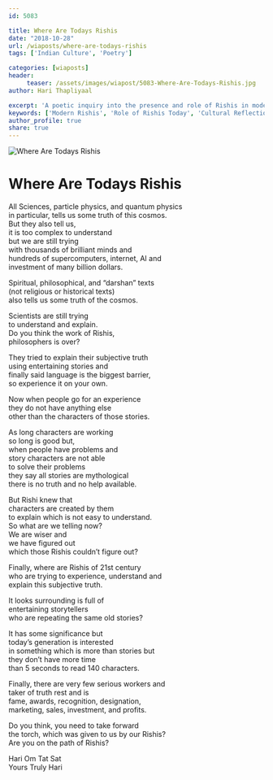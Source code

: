 ```yaml
--- 
id: 5083

title: Where Are Todays Rishis
date: "2018-10-28"
url: /wiaposts/where-are-todays-rishis
tags: ['Indian Culture', 'Poetry']    

categories: [wiaposts] 
header:
     teaser: /assets/images/wiapost/5083-Where-Are-Todays-Rishis.jpg
author: Hari Thapliyaal 

excerpt: 'A poetic inquiry into the presence and role of Rishis in modern times.' 
keywords: ['Modern Rishis', 'Role of Rishis Today', 'Cultural Reflections', 'Poetic Inquiry']
author_profile: true 
share: true 
---
```


![Where Are Todays Rishis](/assets/images/wiapost/5083-Where-Are-Todays-Rishis.jpg)     
   
# Where Are Todays Rishis   
       
All Sciences, particle physics, and quantum physics     
in particular, tells us some truth of this cosmos.     
But they also tell us,     
it is too complex to understand     
but we are still trying     
with thousands of brilliant minds and     
hundreds of supercomputers, internet, AI and     
investment of many billion dollars.    
    
Spiritual, philosophical, and “darshan” texts     
(not religious or historical texts)     
also tells us some truth of the cosmos.    
    
Scientists are still trying     
to understand and explain.     
Do you think the work of Rishis,     
philosophers is over?    
    
They tried to explain their subjective truth     
using entertaining stories and     
finally said language is the biggest barrier,     
so experience it on your own.    
    
Now when people go for an experience     
they do not have anything else     
other than the characters of those stories.    
    
As long characters are working     
so long is good but,     
when people have problems and     
story characters are not able     
to solve their problems     
they say all stories are mythological     
there is no truth and no help available.    
    
But Rishi knew that     
characters are created by them     
to explain which is not easy to understand.     
So what are we telling now?     
We are wiser and     
we have figured out     
which those Rishis couldn’t figure out?    
    
Finally, where are Rishis of 21st century     
who are trying to experience, understand and     
explain this subjective truth.    
    
It looks surrounding is full of     
entertaining storytellers     
who are repeating the same old stories?    
    
It has some significance but     
today’s generation is interested     
in something which is more than stories but     
they don’t have more time     
than 5 seconds to read 140 characters.    
    
Finally, there are very few serious workers and     
taker of truth rest and is     
fame, awards, recognition, designation,     
marketing, sales, investment, and profits.    
    
Do you think, you need to take forward     
the torch, which was given to us by our Rishis?     
Are you on the path of Rishis?    
    
Hari Om Tat Sat     
Yours Truly Hari    
    
